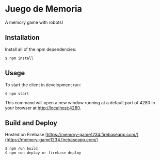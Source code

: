 # Juego de Memoria
A memory game with robots!

## Installation
Install all of the npm dependencies:

    $ npm install

## Usage
To start the client in development run:

    $ npm start

This command will open a new window running at a default port of 4280 in your browser at
[http://localhost:4280](http://localhost:4280/).

## Build and Deploy
Hosted on Firebase
[https://memory-game1234.firebaseapp.com/](https://memory-game1234.firebaseapp.com/)

    $ npm run build
    $ npm run deploy or firebase deploy
